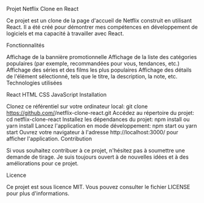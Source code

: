 Projet Netflix Clone en React

Ce projet est un clone de la page d'accueil de Netflix construit en utilisant React. Il a été créé pour démontrer mes compétences en développement de logiciels et ma capacité à travailler avec React.

Fonctionnalités

Affichage de la bannière promotionnelle
Affichage de la liste des catégories populaires (par exemple, recommandées pour vous, tendances, etc.)
Affichage des séries et des films les plus populaires
Affichage des détails de l'élément sélectionné, tels que le titre, la description, la note, etc.
Technologies utilisées

React
HTML
CSS
JavaScript
Installation

Clonez ce référentiel sur votre ordinateur local: git clone https://github.com/<your-username>/netflix-clone-react.git
Accédez au répertoire du projet: cd netflix-clone-react
Installez les dépendances du projet: npm install ou yarn install
Lancez l'application en mode développement: npm start ou yarn start
Ouvrez votre navigateur à l'adresse http://localhost:3000/ pour afficher l'application.
Contribution

Si vous souhaitez contribuer à ce projet, n'hésitez pas à soumettre une demande de tirage. Je suis toujours ouvert à de nouvelles idées et à des améliorations pour ce projet.

Licence

Ce projet est sous licence MIT. Vous pouvez consulter le fichier LICENSE pour plus d'informations.
